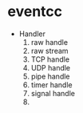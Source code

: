 eventcc
=======
- Handler
    1. raw handle
    2. raw stream
    3. TCP handle
    4. UDP handle
    5. pipe handle
    6. timer handle
    7. signal handle
    8. 
